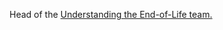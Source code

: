 Head of the <a href = "https://michaelrera.github.io/" target="_blank">Understanding the End-of-Life team.</a> 
